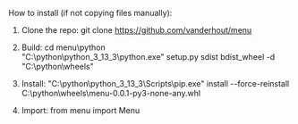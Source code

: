 How to install (if not copying files manually):

1. Clone the repo:
git clone https://github.com/vanderhout/menu

2. Build:
cd menu\python\
"C:\python\python_3_13_3\python.exe" setup.py sdist bdist_wheel -d "C:\python\wheels"

3. Install:
"C:\python\python_3_13_3\Scripts\pip.exe" install  --force-reinstall C:\python\wheels\menu-0.0.1-py3-none-any.whl

4. Import:
from menu import Menu
